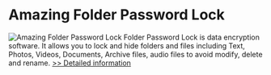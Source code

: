 # Amazing Folder Password Lock
![Amazing Folder Password Lock](https://mycommerce.akamaized.net/api/pimages/P300860090/BIG/300860090.PNG)
Folder Password Lock is data encryption software. It allows you to lock and hide folders and files including Text, Photos, Videos, Documents, Archive files, audio files to avoid modify, delete and rename.
[>> Detailed information](https://secure.shareit.com/shareit/product.html?productid=300860090&affiliateid=200057808)